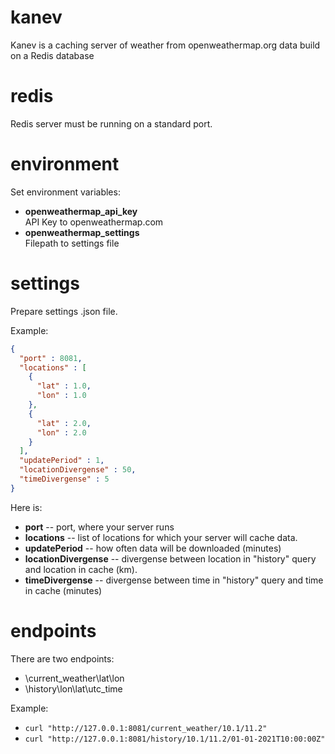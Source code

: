 kanev
====

Kanev is a caching server of weather from openweathermap.org data build on a Redis database

# redis
Redis server must be running on a standard port.

# environment
Set environment variables:

- **openweathermap_api_key** <br>
API Key to openweathermap.com
- **openweathermap_settings** <br>
Filepath to settings file

# settings
<p> Prepare settings .json file. </p>
Example:

```json
{
  "port" : 8081,
  "locations" : [ 
    {
      "lat" : 1.0,
      "lon" : 1.0
    },
    {
      "lat" : 2.0,
      "lon" : 2.0
    }
  ],
  "updatePeriod" : 1,
  "locationDivergense" : 50,
  "timeDivergense" : 5
}
```

Here is:
- **port**                -- port, where your server runs
- **locations**           -- list of locations for which your server will cache data.
- **updatePeriod**        -- how often data will be downloaded (minutes)
- **locationDivergense**  -- divergense between location in "history" query and location in cache (km).
- **timeDivergense**      -- divergense between time in "history" query and time in cache (minutes)

# endpoints
There are two endpoints:
- \current_weather\lat\lon
- \history\lon\lat\utc_time

Example:
- `curl "http://127.0.0.1:8081/current_weather/10.1/11.2"`
- `curl "http://127.0.0.1:8081/history/10.1/11.2/01-01-2021T10:00:00Z"`
